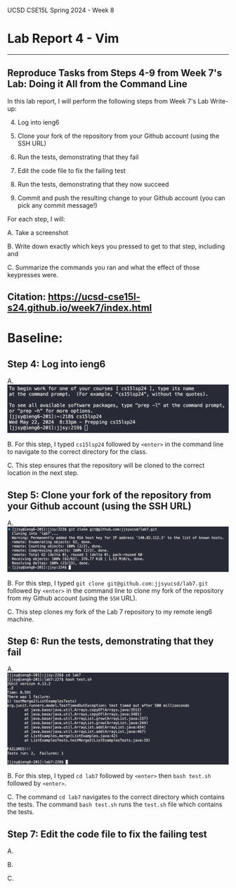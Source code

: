 UCSD CSE15L Spring 2024 - Week 8
# Lab Report 4 - Vim
---
## Reproduce Tasks from Steps 4-9 from Week 7's Lab: Doing it All from the Command Line

In this lab report, I will perform the following steps from Week 7's Lab Write-up:

4. Log into ieng6

5. Clone your fork of the repository from your Github account (using the SSH URL)

6. Run the tests, demonstrating that they fail

7. Edit the code file to fix the failing test

8. Run the tests, demonstrating that they now succeed

9. Commit and push the resulting change to your Github account (you can pick any commit message!)

For each step, I will:

A. Take a screenshot

B. Write down exactly which keys you pressed to get to that step, including <enter> and <space>

C. Summarize the commands you ran and what the effect of those keypresses were.

Citation: https://ucsd-cse15l-s24.github.io/week7/index.html
---
# Baseline:

## Step 4: Log into ieng6

A. ![Image](LabReport4Image1.png)

B. For this step, I typed `cs15lsp24` followed by `<enter>` in the command line to navigate to the correct directory for the class.

C. This step ensures that the repository will be cloned to the correct location in the next step.

## Step 5: Clone your fork of the repository from your Github account (using the SSH URL)

A. ![Image](LabReport4Image2.png)

B. For this step, I typed `git clone git@github.com:jjsyucsd/lab7.git` followed by `<enter>` in the command line to clone my fork of the repository from my Github account (using the `SSH` URL).

C. This step clones my fork of the Lab 7 repository to my remote ieng6 machine. 

## Step 6: Run the tests, demonstrating that they fail

A. ![Image](LabReport4Image3.png)

B. For this step, I typed `cd lab7` followed by `<enter>` then `bash test.sh` followed by `<enter>`.

C. The command `cd lab7` navigates to the correct directory which contains the tests. The command `bash test.sh` runs the `test.sh` file which contains the tests.

## Step 7: Edit the code file to fix the failing test

A.

B.

C.





